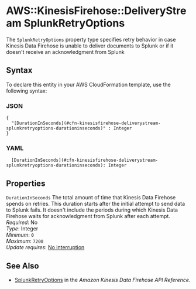 # AWS::KinesisFirehose::DeliveryStream SplunkRetryOptions<a name="aws-properties-kinesisfirehose-deliverystream-splunkretryoptions"></a>

The `SplunkRetryOptions` property type specifies retry behavior in case Kinesis Data Firehose is unable to deliver documents to Splunk or if it doesn't receive an acknowledgment from Splunk

## Syntax<a name="aws-properties-kinesisfirehose-deliverystream-splunkretryoptions-syntax"></a>

To declare this entity in your AWS CloudFormation template, use the following syntax:

### JSON<a name="aws-properties-kinesisfirehose-deliverystream-splunkretryoptions-syntax.json"></a>

```
{
  "[DurationInSeconds](#cfn-kinesisfirehose-deliverystream-splunkretryoptions-durationinseconds)" : Integer
}
```

### YAML<a name="aws-properties-kinesisfirehose-deliverystream-splunkretryoptions-syntax.yaml"></a>

```
  [DurationInSeconds](#cfn-kinesisfirehose-deliverystream-splunkretryoptions-durationinseconds): Integer
```

## Properties<a name="aws-properties-kinesisfirehose-deliverystream-splunkretryoptions-properties"></a>

`DurationInSeconds`  <a name="cfn-kinesisfirehose-deliverystream-splunkretryoptions-durationinseconds"></a>
The total amount of time that Kinesis Data Firehose spends on retries\. This duration starts after the initial attempt to send data to Splunk fails\. It doesn't include the periods during which Kinesis Data Firehose waits for acknowledgment from Splunk after each attempt\.  
*Required*: No  
*Type*: Integer  
*Minimum*: `0`  
*Maximum*: `7200`  
*Update requires*: [No interruption](https://docs.aws.amazon.com/AWSCloudFormation/latest/UserGuide/using-cfn-updating-stacks-update-behaviors.html#update-no-interrupt)

## See Also<a name="aws-properties-kinesisfirehose-deliverystream-splunkretryoptions--seealso"></a>
+  [SplunkRetryOptions](https://docs.aws.amazon.com/firehose/latest/APIReference/API_SplunkRetryOptions.html) in the *Amazon Kinesis Data Firehose API Reference*\. 